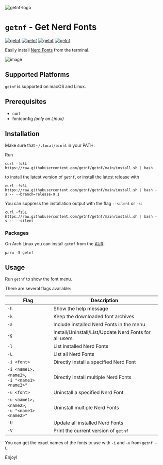 ![getnf-logo](https://github.com/getnf/getnf/assets/9327361/60822070-8e14-43ae-882c-f36d36b6e4f0)


# `getnf` - Get Nerd Fonts

<!-- [![getnf](https://img.shields.io/github/v/release/getnf/getnf?style=flat-square)](https://github.com/getnf/getnf/releases/latest) -->
[![getnf](https://img.shields.io/github/last-commit/getnf/getnf?style=flat-square)](https://github.com/getnf/getnf/pulse)
[![getnf](https://img.shields.io/github/issues/getnf/getnf?style=flat-square)](https://github.com/getnf/getnf/issues)
[![getnf](https://img.shields.io/github/license/getnf/getnf?style=flat-square)](https://github.com/getnf/getnf/blob/master/LICENSE)
[![getnf](https://img.shields.io/github/stars/getnf/getnf?style=flat-square)](https://github.com/getnf/getnf/stargazers)

Easily install [Nerd Fonts](https://www.nerdfonts.com/) from the terminal.

![image](https://github.com/getnf/getnf/assets/84108846/55e535ea-73af-417f-b65d-7c095d58bdf0)

## Supported Platforms
`getnf` is supported on macOS and Linux.

## Prerequisites

- curl
- fontconfig *(only on Linux)*

## Installation
Make sure that `~/.local/bin` is in your PATH.

Run

```
curl -fsSL https://raw.githubusercontent.com/getnf/getnf/main/install.sh | bash
```
to install the latest version of `getnf`, or install the [latest release](https://github.com/getnf/getnf/releases/latest) with
```
curl -fsSL https://raw.githubusercontent.com/getnf/getnf/main/install.sh | bash -s -- --branch=release-0.1
```

You can suppress the installation output with the flag `--silent` or `-s`:
```
curl -fsSL https://raw.githubusercontent.com/getnf/getnf/main/install.sh | bash -s -- --silent
```

### Packages

On Arch Linux you can install `getnf` from the [AUR](https://aur.archlinux.org/packages/getnf):
```
paru -S getnf
```

## Usage

Run `getnf` to show the font menu.

There are several flags available:

| Flag                                             | Description                                            |
| ------------------------------------------------ | ------------------------------------------------------ |
| `-h`                                             | Show the help message                                  |
| `-k`                                             | Keep the downloaded font archives                      |
| `-a`                                             | Include installed Nerd Fonts in the menu               |
| `-g`                                             | Install/Uninstall/List/Update Nerd Fonts for all users |
| `-l`                                             | List installed Nerd Fonts                              |
| `-L`                                             | List all Nerd Fonts                                    |
| `-i <font>`                                      | Directly install a specified Nerd Font                 |
| `-i <name1>,<name2>`,<br> `-i "<name1> <name2>"` | Directly install multiple Nerd Fonts                   |
| `-u <font>`                                      | Uninstall a specified Nerd Font                        |
| `-u <name1>,<name2>`,<br> `-u "<name1> <name2>"` | Uninstall multiple Nerd Fonts                          |
| `-U`                                             | Update all installed Nerd Fonts                        |
| `-V`                                             | Print the current version of `getnf`                   |

You can get the exact names of the fonts to use with `-i` and `-u` from `getnf -L`.

Enjoy!
